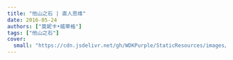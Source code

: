 ```yaml
---
title: "他山之石 | 直人思维"
date: 2016-05-24
authors: ["莫妮卡•威蒂格"]
tags: ["他山之石"]
cover:
  small: "https://cdn.jsdelivr.net/gh/WDKPurple/StaticResources/images/20160524_banner_small.webp"
---
```

